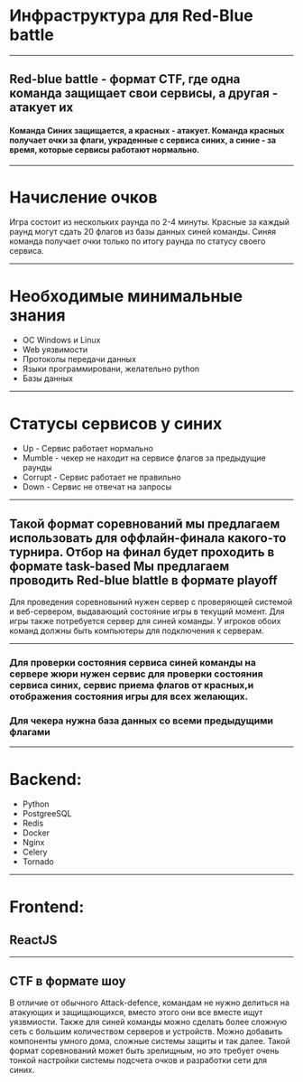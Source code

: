 # Инфраструктура для Red-Blue battle
---
<!-- header: RB - что это? -->
## Red-blue battle - формат CTF, где одна команда защищает свои сервисы, а другая - атакует их

#### Команда Синих защищается, а красных - атакует. Команда красных получает очки за флаги, украденные с сервиса синих, а синие - за время, которые сервисы работают нормально.

---


# Начисление очков 

 Игра состоит из нескольких раунда по 2-4 минуты. Красные за каждый раунд могут сдать 20 флагов из базы данных синей команды. Синяя команда получает очки только по итогу раунда по статусу своего сервиса. 
 
---
# Необходимые минимальные знания 
* ОС Windows и Linux
* Web уязвимости
* Протоколы передачи данных 
* Языки программировани, желательно python
* Базы данных
---

# Статусы сервисов у синих
* Up - Сервис работает нормально
* Mumble - чекер не находит на сервисе флагов за предыдущие раунды
* Corrupt - Сервис работает не правильно
* Down - Сервис не отвечат на запросы

---
<!-- header: RB - что с этим делать? -->

Такой формат соревнований мы предлагаем использовать для оффлайн-финала какого-то турнира. Отбор на финал будет проходить в формате task-based
Мы предлагаем проводить Red-blue blattle в формате playoff
---

 Для проведения соревновыний нужен сервер с проверяющей системой и веб-сервером, выдавающий состояние игры в текущий момент. Для игры также потребуется сервер для синей команды. 
 У игроков обоих команд должны быть компьютеры для подключения к серверам.

---

### Для проверки состояния сервиса синей команды на сервере жюри нужен сервис для проверки состояния сервиса синих, сервис приема флагов от красных,и отображения состояния игры для всех желающих.

### Для чекера нужна база данных со всеми предыдущими флагами
---
<!-- header: 'Как это все реализовывалось' -->

# Backend:

* Python
* PostgreeSQL
* Redis
* Docker
* Nginx
* Celery
* Tornado

---
# Frontend:
## ReactJS
---
<!-- header: 'Что в итоге' -->
## CTF в формате шоу    
В отличие от обычного Attack-defence, командам не нужно делиться на атакующих и защищающихся, вместо этого они все вместе ищут уязвмиости. Также для синей команды можно сделать более сложную сеть с большим количеством серверов и устройств. Можно добавить компоненты умного дома, сложные системы защиты и так далее.
Такой формат соревнований может быть зрелищным, но это требует очень тонкой настройки системы подсчета очков и разработки сети для синих.
